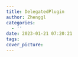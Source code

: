 ```yaml
---
title: DelegatedPlugin
author: Zhenggl
categories:
  - ''
date: 2023-01-21 07:20:21
tags:
cover_picture:
---
```


